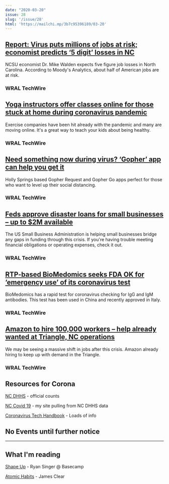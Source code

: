 ```yaml
---
date: "2020-03-20"
issue: 28
slug: '/issue/28'
html: 'https://mailchi.mp/3b7c95396189/03-20'
---
```


## [Report: Virus puts millions of jobs at risk; economist predicts ‘5 digit’ losses in NC](https://www.wraltechwire.com/2020/03/17/report-virus-puts-millions-of-jobs-at-risk-economist-predicts-5-digit-losses-in-nc/)
NCSU economist Dr. Mike Walden expects five figure job losses in North Carolina. According to Moody's Analytics, about half of American jobs are at risk. 
### WRAL TechWire


## [Yoga instructors offer classes online for those stuck at home during coronavirus pandemic](https://www.wraltechwire.com/2020/03/16/yoga-instructors-offer-classes-online-for-those-stuck-at-home-during-coronavirus-pandemic/)
Exercise companies have been hit already with the pandemic and many are moving online. It's a great way to teach your kids about being healthy.
### WRAL TechWire

## [Need something now during virus? ‘Gopher’ app can help you get it](https://www.wraltechwire.com/2020/03/19/need-something-now-during-virus-gopher-app-can-help-you-get-it/)
Holly Springs based Gopher Request and Gopher Go apps perfect for those who want to level up their social distancing. 
### WRAL TechWire

## [Feds approve disaster loans for small businesses – up to $2M available](https://www.wraltechwire.com/2020/03/19/feds-approve-disaster-loans-for-small-businesses-up-to-2m-available/)
The US Small Business Administration is helping small businesses bridge any gaps in funding through this crisis. If you're having trouble meeting financial obligations or operating expenses, check it out. 
### WRAL TechWire

## [RTP-based BioMedomics seeks FDA OK for ’emergency use’ of its coronavirus test](https://www.wraltechwire.com/2020/03/13/rtp-based-biomedomics-seeks-fda-ok-for-coronavirus-test-to-meet-backlog/)
BioMedomics has a rapid test for coronavirus checking for IgG and IgM antibodies. This test has been used in China and recently approved in Italy.
### WRAL TechWire

## [Amazon to hire 100,000 workers – help already wanted at Triangle, NC operations](https://www.wraltechwire.com/2020/03/17/amazon-to-hire-100000-workers-help-already-wanted-at-triangle-nc-operations/)
We may be seeing a massive shift in jobs after this crisis. Amazon already hiring to keep up with demand in the Triangle.
### WRAL TechWire

## Resources for Corona
[NC DHHS](https://www.ncdhhs.gov/covid-19-case-count-nc) - official counts

[NC Covid 19](https://nc-covid-19.netlify.com/) - my site pulling from NC DHHS data

[Coronavirus Tech Handbook](https://coronavirustechhandbook.com/home) - Loads of info

## No Events until further notice

---

## What I'm reading
[Shape Up](https://basecamp.com/shapeup) - Ryan Singer @ Basecamp


[Atomic Habits](https://jamesclear.com/atomic-habits) - James Clear

